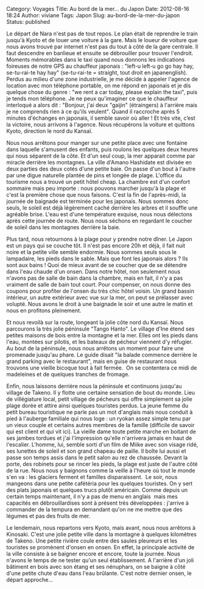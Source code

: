 Category: Voyages
Title: Au bord de la mer... du Japon
Date: 2012-08-16 18:24
Author: viviane
Tags: Japon
Slug: au-bord-de-la-mer-du-japon
Status: published

Le départ de Nara n'est pas de tout repos. Le plan était de reprendre le train jusqu'à Kyoto et de louer une voiture à la gare. Mais le loueur de voiture que nous avons trouvé par internet n'est pas du tout à côté de la gare centrale. Il faut descendre en banlieue et ensuite se débrouiller pour trouver l'endroit. Moments mémorables dans le taxi quand nous donnons les indications foireuses de notre GPS au chauffeur japonais : "left-u left-u go go hay hay, se-tu-rai-te hay hay" (se-tu-rai-te = straight, tout droit en japanenglish). Perdus au milieu d'une zone industrielle, je me décide à appeler l'agence de location avec mon téléphone portable, on me répond en japonais et je dis quelque chose du genre : "we rent a car today, please explain the taxi", puis je tends mon téléphone. Je ne peux qu'imaginer ce que le chauffeur interloqué a alors dit : "Bonjour, j'ai deux "gaijin" (étraingers) à l'arrière mais je ne comprends rien à ce qu'ils veulent". Quand il raccroche après 5 minutes d'échanges en japonais, il semble savoir où aller ! Et très vite, c’est la victoire, nous arrivons à l'agence. Nous récupérons la voiture et quittons Kyoto, direction le nord du Kansaï.

Nous nous arrêtons pour manger sur une petite place avec une fontaine dans laquelle s'amusent des enfants, puis roulons les quelques deux heures qui nous séparent de la côte. Et d'un seul coup, la mer apparait comme par miracle derrière les montagnes. La ville d'Amano Hashidate est divisée en deux parties des deux cotés d'une petite baie. On passe d'un bout à l'autre par une digue naturelle plantée de pins et longée de plage. L'office du tourisme nous a trouvé un petit hôtel cheap. La chambre est d'un confort sommaire mais peu importe : nous pouvons marcher jusqu'à la plage et c'est la première chose que nous faisons. C'est la fin de l'après-midi, la journée de baignade est terminée pour les japonais. Nous sommes donc seuls, le soleil est déjà légèrement caché derrière les arbres et il souffle une agréable brise. L'eau est d'une température exquise, nous nous délectons après cette journée de route. Nous nous séchons en regardant le coucher de soleil dans les montagnes derrière la baie.

Plus tard, nous retournons à la plage pour y prendre notre dîner. Le Japon est un pays qui se couche tôt. Il n'est pas encore 20h et déjà, il fait nuit noire et la petite ville semble endormie. Nous sommes seuls sous le lampadaire, les pieds dans le sable. Mais que font les japonais alors ? Ils sont aux bains ! Quoi de mieux avant de se coucher que de se détendre dans l'eau chaude d'un onsen. Dans notre hôtel, non seulement nous n'avons pas de salle de bain dans la chambre, mais en fait, il n'y a pas vraiment de salle de bain tout court. Pour compenser, on nous donne des coupons pour profiter de l'onsen du très chic hôtel voisin. Un grand bassin intérieur, un autre extérieur avec vue sur la mer, on peut se prélasser avec volupté. Nous avons le droit à une baignade le soir et une autre le matin et nous en profitons pleinement.

Et nous revoilà sur la route, longeant la jolie côte nord du Kansaï. Nous parcourons la très jolie péninsule "Tango Hanto". Le village d'Ine étend ses petites maisons de bois entre la montagne et la mer. Elles ont les pieds dans l'eau, montées sur pilotis, et les bateaux de pécheur viennent d'y réfugier. Au bout de la péninsule, nous nous arrêtons un moment pour faire une promenade jusqu'au phare. Le guide disait "la balade commence derrière le grand parking avec le restaurant", mais en guise de restaurant nous trouvons une vieille bicoque tout à fait fermée.  On se contentera ce midi de madeleines et de quelques tranches de fromage.

Enfin, nous laissons derrière nous la péninsule et continuons jusqu'au village de Takeno. Il y flotte une certaine sensation de bout du monde. Lieu de villégiature local, petit village de pécheurs qui offre simplement sa jolie plage dorée et attire ainsi quelques touristes perdus. La jeune femme du petit bureau touristique ne parle pas un mot d'anglais mais nous conduit à pied à l'auberge familiale qui nous loge : un ryokan assez simple tenu par un vieux couple et certains autres membres de la famille (difficile de savoir qui est client et qui vit ici). La vieille dame toute petite marche en boitant de ses jambes tordues et j'ai l'impression qu'elle n'arrivera jamais en haut de l'escalier. L'homme, lui, semble sorti d'un film de Miike avec son visage ridé, ses lunettes de soleil et son grand chapeau de paille. Il boîte lui aussi et passe son temps assis dans le petit salon au rez de chaussée. Devant la porte, des robinets pour se rincer les pieds, la plage est juste de l'autre côté de la rue. Nous nous y baignons comme la veille à l'heure où tout le monde s'en va : les glaciers ferment et familles disparaissent.  Le soir, nous mangeons dans une petite cafétéria pour les quelques touristes. On y sert des plats japonais et quelques trucs plutôt américain. Comme depuis un certain temps maintenant, il n'y a pas de menu en anglais  mais mes capacités en débrouillardises sont à présent très développées : j'arrive à commander de la tempura en demandant qu'on ne me mettre que des légumes et pas des fruits de mer.

Le lendemain, nous repartons vers Kyoto, mais avant, nous nous arrêtons à Kinosaki. C'est une jolie petite ville dans la montagne à quelques kilomètres de Takeno. Une petite rivière coule entre des saules pleureurs et les touristes se promènent d'onsen en onsen. En effet, la principale activité de la ville consiste à se baigner encore et encore, toute la journée. Nous n'avons le temps de ne tester qu'un seul établissement. A l'arrière d'un joli bâtiment en bois avec son étang et ses nénuphars, on se baigne à côté d'une petite chute d'eau dans l'eau brûlante. C'est notre dernier onsen, le départ approche...
